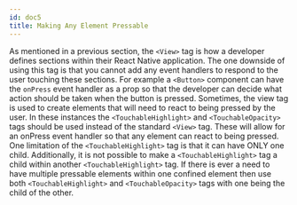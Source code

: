 ```yaml
---
id: doc5
title: Making Any Element Pressable
---
```


As mentioned in a previous section, the `<View>` tag is how a developer defines sections within their React Native application. The one downside of using this tag is that you cannot add any event handlers to respond to the user touching these sections. For example a `<Button>` component can have the `onPress` event handler as a prop so that the developer can decide what action should be taken when the button is pressed. Sometimes, the view tag is used to create elements that will need to react to being pressed by the user. In these instances the `<TouchableHighlight>` and `<TouchableOpacity>` tags should be used instead of the standard `<View>` tag. These will allow for an onPress event handler so that any element can react to being pressed. One limitation of the `<TouchableHighlight>` tag is that it can have ONLY one child. Additionally, it is not possible to make a `<TouchableHighlight>` tag a child within another `<TouchableHighlight>` tag. If there is ever a need to have multiple pressable elements within one confined element then use both `<TouchableHighlight>` and `<TouchableOpacity>` tags with one being the child of the other.

